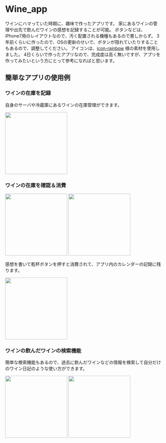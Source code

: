 # Wine_app
ワインにハマっていた時期に、趣味で作ったアプリです。
家にあるワインの管理や出先で飲んだワインの感想を記録することが可能。
ボタンなどは、iPhone7用のレイアウトなので、汚く配置される機種もあるので悪しからず。
3年前くらいに作ったので、OSの更新のせいで、ボタンが隠れていたりすることもあるので、調整してください。
アイコンは、[icon-rainbow](https://icon-rainbow.com) 様の素材を使用しました。
4日くらいで作ったアプリなので、完成度は高く無いですが、アプリを作ってみたいという方にとって参考になればと思います。

## 簡単なアプリの使用例

### ワインの在庫を記録

自身のサーバや冷蔵庫にあるワインの在庫管理ができます。

<img src=https://user-images.githubusercontent.com/47964641/109384997-f07dc780-7933-11eb-87e3-8335ca60b2a4.PNG width=200>

### ワインの在庫を確認＆消費

<img src=https://user-images.githubusercontent.com/47964641/109384774-8b75a200-7932-11eb-8848-317365744756.PNG width=200>
<img src=https://user-images.githubusercontent.com/47964641/109384775-8b75a200-7932-11eb-9b07-7b746a98dde2.PNG width=200>

感想を書いて乾杯ボタンを押すと消費されて、アプリ内のカレンダーの記録に残ります。

<img src=https://user-images.githubusercontent.com/47964641/109384778-8c0e3880-7932-11eb-9662-9eb56a9d2b90.PNG width=200>

### ワインの飲んだワインの検索機能

簡単な検索機能もあるので、過去に飲んだワインなどの情報を検索して自分だけのワイン日記のような使い方ができます。

<img src=https://user-images.githubusercontent.com/47964641/109384780-8ca6cf00-7932-11eb-905a-57da9c7c2aca.PNG width=200>
<img src=https://user-images.githubusercontent.com/47964641/109384781-8d3f6580-7932-11eb-8601-6f7cb0469e3f.PNG width=200>
 

